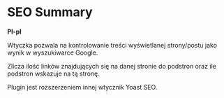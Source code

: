 # SEO Summary

**Pl-pl**

Wtyczka pozwala na kontrolowanie treści wyświetlanej strony/postu jako wynik w wyszukiwarce Google.

Zlicza ilość linków znajdujących się na danej stronie do podstron oraz ile podstron wskazuje na tą stronę.

Plugin jest rozszerzeniem innej wtycznik Yoast SEO.